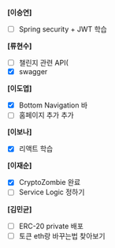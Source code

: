 **[이승연]**

- [ ]  Spring security + JWT 학습

**[류현수]**

- [ ]  챌린지 관련 API(
- [x]  swagger

**[이도엽]**

- [x]  Bottom Navigation 바
- [ ]  홈페이지 추가 추가

**[이보나]**

- [x]  리액트 학습

**[이재순]**

- [x]  CryptoZombie 완료
- [ ]  Service Logic 정하기

**[김민균]**

- [ ]  ERC-20 private 배포
- [ ]  토큰 eth랑 바꾸는법 찾아보기
